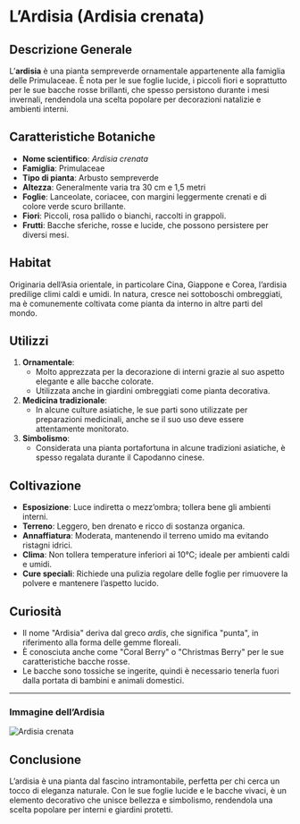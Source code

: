# L’Ardisia (Ardisia crenata)

## Descrizione Generale
L’**ardisia** è una pianta sempreverde ornamentale appartenente alla famiglia delle Primulaceae. È nota per le sue foglie lucide, i piccoli fiori e soprattutto per le sue bacche rosse brillanti, che spesso persistono durante i mesi invernali, rendendola una scelta popolare per decorazioni natalizie e ambienti interni.

## Caratteristiche Botaniche
- **Nome scientifico**: *Ardisia crenata*
- **Famiglia**: Primulaceae
- **Tipo di pianta**: Arbusto sempreverde
- **Altezza**: Generalmente varia tra 30 cm e 1,5 metri
- **Foglie**: Lanceolate, coriacee, con margini leggermente crenati e di colore verde scuro brillante.
- **Fiori**: Piccoli, rosa pallido o bianchi, raccolti in grappoli.
- **Frutti**: Bacche sferiche, rosse e lucide, che possono persistere per diversi mesi.

## Habitat
Originaria dell’Asia orientale, in particolare Cina, Giappone e Corea, l’ardisia predilige climi caldi e umidi. In natura, cresce nei sottoboschi ombreggiati, ma è comunemente coltivata come pianta da interno in altre parti del mondo.

## Utilizzi
1. **Ornamentale**:
   - Molto apprezzata per la decorazione di interni grazie al suo aspetto elegante e alle bacche colorate.
   - Utilizzata anche in giardini ombreggiati come pianta decorativa.
2. **Medicina tradizionale**:
   - In alcune culture asiatiche, le sue parti sono utilizzate per preparazioni medicinali, anche se il suo uso deve essere attentamente monitorato.
3. **Simbolismo**:
   - Considerata una pianta portafortuna in alcune tradizioni asiatiche, è spesso regalata durante il Capodanno cinese.

## Coltivazione
- **Esposizione**: Luce indiretta o mezz’ombra; tollera bene gli ambienti interni.
- **Terreno**: Leggero, ben drenato e ricco di sostanza organica.
- **Annaffiatura**: Moderata, mantenendo il terreno umido ma evitando ristagni idrici.
- **Clima**: Non tollera temperature inferiori ai 10°C; ideale per ambienti caldi e umidi.
- **Cure speciali**: Richiede una pulizia regolare delle foglie per rimuovere la polvere e mantenere l’aspetto lucido.

## Curiosità
- Il nome "Ardisia" deriva dal greco *ardis*, che significa "punta", in riferimento alla forma delle gemme floreali.
- È conosciuta anche come "Coral Berry" o "Christmas Berry" per le sue caratteristiche bacche rosse.
- Le bacche sono tossiche se ingerite, quindi è necessario tenerla fuori dalla portata di bambini e animali domestici.

---

### Immagine dell’Ardisia
![Ardisia crenata](https://www.agrimag.it/wp-content/uploads/2023/10/16f428ed1b5ce9f4a8d9996b88aa353b.png)

## Conclusione
L’ardisia è una pianta dal fascino intramontabile, perfetta per chi cerca un tocco di eleganza naturale. Con le sue foglie lucide e le bacche vivaci, è un elemento decorativo che unisce bellezza e simbolismo, rendendola una scelta popolare per interni e giardini protetti.
